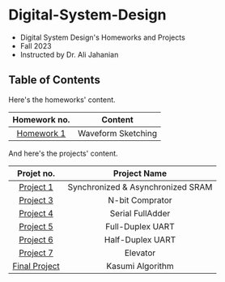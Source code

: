 # Digital-System-Design
- Digital System Design's Homeworks and Projects
- Fall 2023
- Instructed by Dr. Ali Jahanian

## Table of Contents
Here's the homeworks' content.

Homework no. | Content
| :---: | :---: 
[Homework 1](HW1) | Waveform Sketching

And here's the projects' content.

Projet no. | Project Name
| :---: | :---: 
[Project 1](PROJ1) | Synchronized & Asynchronized SRAM
[Project 3](PROJ3) | N-bit Comprator
[Project 4](PROJ4) | Serial FullAdder
[Project 5](PROJ5) | Full-Duplex UART
[Project 6](PROJ6) | Half-Duplex UART
[Project 7](PROJ7)| Elevator
[Final Project](FinalPROJ) | Kasumi Algorithm
